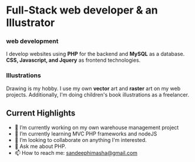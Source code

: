 #  Full-Stack  web developer & an Illustrator
### web development
I develop websites using **PHP** for the backend and **MySQL** as a database. **CSS, Javascript, and Jquery** as frontend technologies.
### Illustrations
Drawing is my hobby. I use my own **vector** art and **raster** art on my web projects. Additionally, I'm doing children's book illustrations as a freelancer.
## Current Highlights
- 🔭 I’m currently working on my own warehouse management project
- 🌱 I’m currently learning MVC PHP frameworks and nodeJS
- 👯 I’m looking to collaborate on anything I'm interested.
- 💬 Ask me about PHP.
- 📫 How to reach me: sandeephimasha@gmail.com

